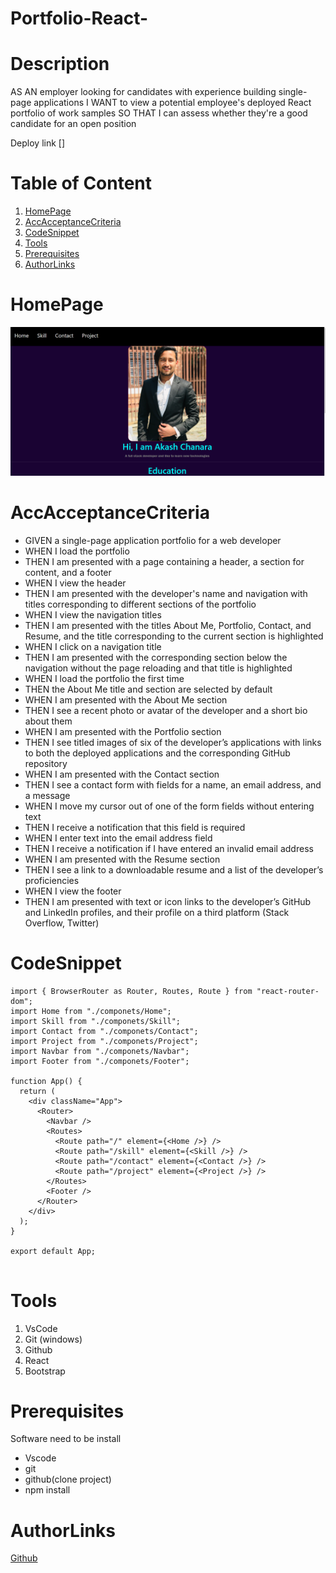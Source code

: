 # Portfolio-React-

# Description

AS AN employer looking for candidates with experience building single-page applications
I WANT to view a potential employee's deployed React portfolio of work samples
SO THAT I can assess whether they're a good candidate for an open position

Deploy link []

# Table of Content

1. [HomePage](#homepage)
2. [AccAcceptanceCriteria](#accAcceptancecriteria)
3. [CodeSnippet](#codesnippet)
4. [Tools](#tools)
5. [Prerequisites](#prerequisites)
6. [AuthorLinks](#authorlinks)

# HomePage

![pic](./src/img/react.png)

# AccAcceptanceCriteria

- GIVEN a single-page application portfolio for a web developer
- WHEN I load the portfolio
- THEN I am presented with a page containing a header, a section for content, and a footer
- WHEN I view the header
- THEN I am presented with the developer's name and navigation with titles corresponding to different sections of the portfolio
- WHEN I view the navigation titles
- THEN I am presented with the titles About Me, Portfolio, Contact, and Resume, and the title corresponding to the current section is highlighted
- WHEN I click on a navigation title
- THEN I am presented with the corresponding section below the navigation without the page reloading and that title is highlighted
- WHEN I load the portfolio the first time
- THEN the About Me title and section are selected by default
- WHEN I am presented with the About Me section
- THEN I see a recent photo or avatar of the developer and a short bio about them
- WHEN I am presented with the Portfolio section
- THEN I see titled images of six of the developer’s applications with links to both the deployed applications and the corresponding GitHub repository
- WHEN I am presented with the Contact section
- THEN I see a contact form with fields for a name, an email address, and a message
- WHEN I move my cursor out of one of the form fields without entering text
- THEN I receive a notification that this field is required
- WHEN I enter text into the email address field
- THEN I receive a notification if I have entered an invalid email address
- WHEN I am presented with the Resume section
- THEN I see a link to a downloadable resume and a list of the developer’s proficiencies
- WHEN I view the footer
- THEN I am presented with text or icon links to the developer’s GitHub and LinkedIn profiles, and their profile on a third platform (Stack Overflow, Twitter)

# CodeSnippet

```import "./App.css";
import { BrowserRouter as Router, Routes, Route } from "react-router-dom";
import Home from "./componets/Home";
import Skill from "./componets/Skill";
import Contact from "./componets/Contact";
import Project from "./componets/Project";
import Navbar from "./componets/Navbar";
import Footer from "./componets/Footer";

function App() {
  return (
    <div className="App">
      <Router>
        <Navbar />
        <Routes>
          <Route path="/" element={<Home />} />
          <Route path="/skill" element={<Skill />} />
          <Route path="/contact" element={<Contact />} />
          <Route path="/project" element={<Project />} />
        </Routes>
        <Footer />
      </Router>
    </div>
  );
}

export default App;


```

# Tools

1. VsCode
2. Git (windows)
3. Github
4. React
5. Bootstrap

# Prerequisites

Software need to be install

- Vscode
- git
- github(clone project)
- npm install

# AuthorLinks

[Github](https://github.com/akash2040/Portfolio-React-)
